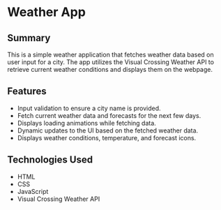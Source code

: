 # Weather App

## Summary

This is a simple weather application that fetches weather data based on user input for a city. The app utilizes the Visual Crossing Weather API to retrieve current weather conditions and displays them on the webpage.

## Features

-   Input validation to ensure a city name is provided.
-   Fetch current weather data and forecasts for the next few days.
-   Displays loading animations while fetching data.
-   Dynamic updates to the UI based on the fetched weather data.
-   Displays weather conditions, temperature, and forecast icons.

## Technologies Used

-   HTML
-   CSS
-   JavaScript
-   Visual Crossing Weather API
